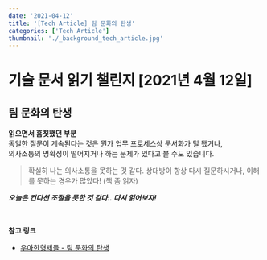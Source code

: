 ```yaml
---
date: '2021-04-12'
title: '[Tech Article] 팀 문화의 탄생'
categories: ['Tech Article']
thumbnail: './_background_tech_article.jpg'
---
```


# 기술 문서 읽기 챌린지 [2021년 4월 12일]

## **팀 문화의 탄생**

**읽으면서 흠칫했던 부분**  
동일한 질문이 계속된다는 것은 뭔가 업무 프로세스상 문서화가 덜 됐거나,  
의사소통의 명확성이 떨어지거나 하는 문제가 있다고 볼 수도 있습니다.

> 확실히 나는 의사소통을 못하는 것 같다. 상대방이 항상 다시 질문하시거나, 이해를 못하는 경우가 많았다! (책 좀 읽자)

**_오늘은 컨디션 조절을 못한 것 같다.. 다시 읽어보자!_**

<br/>

**참고 링크**

-   [우아한형제들 - 팀 문화의 탄생](https://woowabros.github.io/experience/2020/05/13/birth-of-team-culture.html)
